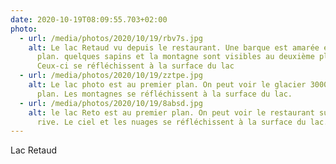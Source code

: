 ```yaml
---
date: 2020-10-19T08:09:55.703+02:00
photo:
  - url: /media/photos/2020/10/19/rbv7s.jpg
    alt: Le lac Retaud vu depuis le restaurant. Une barque est amarée en premier
      plan. quelques sapins et la montagne sont visibles au deuxième plan.
      Ceux-ci se réfléchissent à la surface du lac
  - url: /media/photos/2020/10/19/zztpe.jpg
    alt: Le lac photo est au premier plan. On peut voir le glacier 3000 en deuxième
      plan. Les montagnes se réfléchissent à la surface du lac.
  - url: /media/photos/2020/10/19/8absd.jpg
    alt: le lac Reto est au premier plan. On peut voir le restaurant sur l'autre
      rive. Le ciel et les nuages se réfléchissent à la surface du lac.
---
```

Lac Retaud
